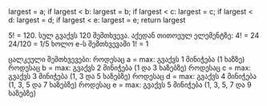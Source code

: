 largest = a;
if largest < b:
    largest = b;
if largest < c:
    largest = c;
if largest < d:
    largest = d;
if largest < e:
    largest = e;
return largest

5! = 120. სულ გვაქვს 120 შემთხვევა. აქედან თითოეულ ელემენტზე:
4! = 24
24/120 = 1/5
ხოლო e-ს შემთხვევაში 1! = 1

ცალკეული შემთხვევები:
როდესაც a = max:
    გვაქვს 1 მინიჭება (1 ხაზზე)
როდესაც b = max:
    გვაქვს 2 მინიჭება (1 და 3 ხაზებზე)
როდესაც c = max:
    გვაქვს 3 მინიჭება (1, 3 და 5 ხაზებზე)
როდესაც d = max:
    გვაქვს 4 მინიჭება (1, 3, 5 და 7 ხაზებზე)
როდესაც e = max:
    გვაქვს 5 მინიჭება (1, 3, 5, 7 და 9 ხაზებზე)


